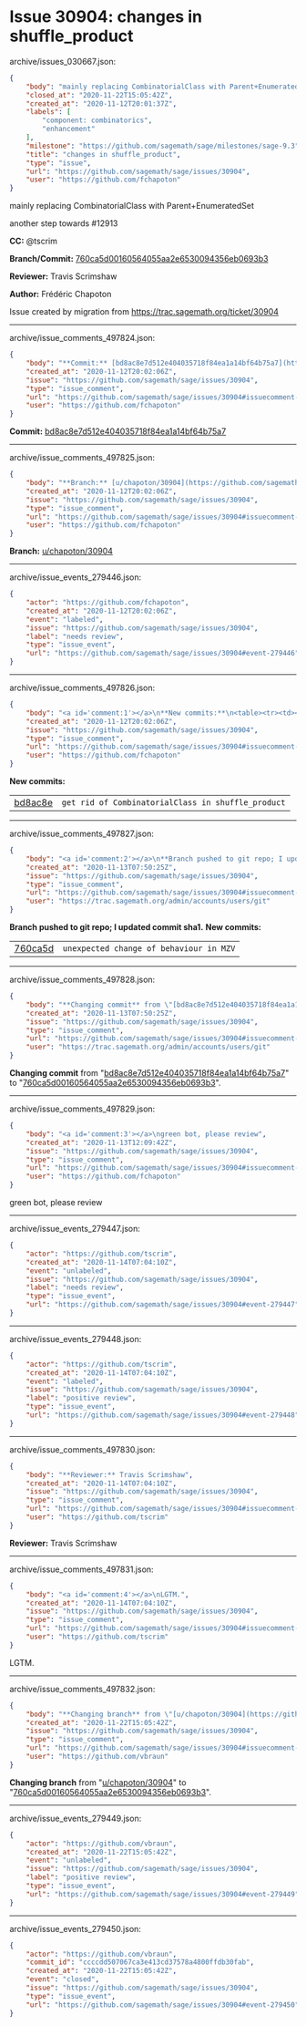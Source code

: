 # Issue 30904: changes in shuffle_product

archive/issues_030667.json:
```json
{
    "body": "mainly replacing CombinatorialClass with Parent+EnumeratedSet\n\nanother step towards #12913\n\n**CC:**  @tscrim\n\n**Branch/Commit:** [760ca5d00160564055aa2e6530094356eb0693b3](https://github.com/sagemath/sagetrac-mirror/commit/760ca5d00160564055aa2e6530094356eb0693b3)\n\n**Reviewer:** Travis Scrimshaw\n\n**Author:** Fr\u00e9d\u00e9ric Chapoton\n\nIssue created by migration from https://trac.sagemath.org/ticket/30904\n\n",
    "closed_at": "2020-11-22T15:05:42Z",
    "created_at": "2020-11-12T20:01:37Z",
    "labels": [
        "component: combinatorics",
        "enhancement"
    ],
    "milestone": "https://github.com/sagemath/sage/milestones/sage-9.3",
    "title": "changes in shuffle_product",
    "type": "issue",
    "url": "https://github.com/sagemath/sage/issues/30904",
    "user": "https://github.com/fchapoton"
}
```
mainly replacing CombinatorialClass with Parent+EnumeratedSet

another step towards #12913

**CC:**  @tscrim

**Branch/Commit:** [760ca5d00160564055aa2e6530094356eb0693b3](https://github.com/sagemath/sagetrac-mirror/commit/760ca5d00160564055aa2e6530094356eb0693b3)

**Reviewer:** Travis Scrimshaw

**Author:** Frédéric Chapoton

Issue created by migration from https://trac.sagemath.org/ticket/30904





---

archive/issue_comments_497824.json:
```json
{
    "body": "**Commit:** [bd8ac8e7d512e404035718f84ea1a14bf64b75a7](https://github.com/sagemath/sagetrac-mirror/commit/bd8ac8e7d512e404035718f84ea1a14bf64b75a7)",
    "created_at": "2020-11-12T20:02:06Z",
    "issue": "https://github.com/sagemath/sage/issues/30904",
    "type": "issue_comment",
    "url": "https://github.com/sagemath/sage/issues/30904#issuecomment-497824",
    "user": "https://github.com/fchapoton"
}
```

**Commit:** [bd8ac8e7d512e404035718f84ea1a14bf64b75a7](https://github.com/sagemath/sagetrac-mirror/commit/bd8ac8e7d512e404035718f84ea1a14bf64b75a7)



---

archive/issue_comments_497825.json:
```json
{
    "body": "**Branch:** [u/chapoton/30904](https://github.com/sagemath/sagetrac-mirror/tree/u/chapoton/30904)",
    "created_at": "2020-11-12T20:02:06Z",
    "issue": "https://github.com/sagemath/sage/issues/30904",
    "type": "issue_comment",
    "url": "https://github.com/sagemath/sage/issues/30904#issuecomment-497825",
    "user": "https://github.com/fchapoton"
}
```

**Branch:** [u/chapoton/30904](https://github.com/sagemath/sagetrac-mirror/tree/u/chapoton/30904)



---

archive/issue_events_279446.json:
```json
{
    "actor": "https://github.com/fchapoton",
    "created_at": "2020-11-12T20:02:06Z",
    "event": "labeled",
    "issue": "https://github.com/sagemath/sage/issues/30904",
    "label": "needs review",
    "type": "issue_event",
    "url": "https://github.com/sagemath/sage/issues/30904#event-279446"
}
```



---

archive/issue_comments_497826.json:
```json
{
    "body": "<a id='comment:1'></a>\n**New commits:**\n<table><tr><td><a href=\"https://github.com/sagemath/sagetrac-mirror/commit/bd8ac8e7d512e404035718f84ea1a14bf64b75a7\">bd8ac8e</a></td><td><code>get rid of CombinatorialClass in shuffle_product</code></td></tr></table>\n",
    "created_at": "2020-11-12T20:02:06Z",
    "issue": "https://github.com/sagemath/sage/issues/30904",
    "type": "issue_comment",
    "url": "https://github.com/sagemath/sage/issues/30904#issuecomment-497826",
    "user": "https://github.com/fchapoton"
}
```

<a id='comment:1'></a>
**New commits:**
<table><tr><td><a href="https://github.com/sagemath/sagetrac-mirror/commit/bd8ac8e7d512e404035718f84ea1a14bf64b75a7">bd8ac8e</a></td><td><code>get rid of CombinatorialClass in shuffle_product</code></td></tr></table>




---

archive/issue_comments_497827.json:
```json
{
    "body": "<a id='comment:2'></a>\n**Branch pushed to git repo; I updated commit sha1.** **New commits:**\n<table><tr><td><a href=\"https://github.com/sagemath/sagetrac-mirror/commit/760ca5d00160564055aa2e6530094356eb0693b3\">760ca5d</a></td><td><code>unexpected change of behaviour in MZV</code></td></tr></table>\n",
    "created_at": "2020-11-13T07:50:25Z",
    "issue": "https://github.com/sagemath/sage/issues/30904",
    "type": "issue_comment",
    "url": "https://github.com/sagemath/sage/issues/30904#issuecomment-497827",
    "user": "https://trac.sagemath.org/admin/accounts/users/git"
}
```

<a id='comment:2'></a>
**Branch pushed to git repo; I updated commit sha1.** **New commits:**
<table><tr><td><a href="https://github.com/sagemath/sagetrac-mirror/commit/760ca5d00160564055aa2e6530094356eb0693b3">760ca5d</a></td><td><code>unexpected change of behaviour in MZV</code></td></tr></table>




---

archive/issue_comments_497828.json:
```json
{
    "body": "**Changing commit** from \"[bd8ac8e7d512e404035718f84ea1a14bf64b75a7](https://github.com/sagemath/sagetrac-mirror/commit/bd8ac8e7d512e404035718f84ea1a14bf64b75a7)\" to \"[760ca5d00160564055aa2e6530094356eb0693b3](https://github.com/sagemath/sagetrac-mirror/commit/760ca5d00160564055aa2e6530094356eb0693b3)\".",
    "created_at": "2020-11-13T07:50:25Z",
    "issue": "https://github.com/sagemath/sage/issues/30904",
    "type": "issue_comment",
    "url": "https://github.com/sagemath/sage/issues/30904#issuecomment-497828",
    "user": "https://trac.sagemath.org/admin/accounts/users/git"
}
```

**Changing commit** from "[bd8ac8e7d512e404035718f84ea1a14bf64b75a7](https://github.com/sagemath/sagetrac-mirror/commit/bd8ac8e7d512e404035718f84ea1a14bf64b75a7)" to "[760ca5d00160564055aa2e6530094356eb0693b3](https://github.com/sagemath/sagetrac-mirror/commit/760ca5d00160564055aa2e6530094356eb0693b3)".



---

archive/issue_comments_497829.json:
```json
{
    "body": "<a id='comment:3'></a>\ngreen bot, please review",
    "created_at": "2020-11-13T12:09:42Z",
    "issue": "https://github.com/sagemath/sage/issues/30904",
    "type": "issue_comment",
    "url": "https://github.com/sagemath/sage/issues/30904#issuecomment-497829",
    "user": "https://github.com/fchapoton"
}
```

<a id='comment:3'></a>
green bot, please review



---

archive/issue_events_279447.json:
```json
{
    "actor": "https://github.com/tscrim",
    "created_at": "2020-11-14T07:04:10Z",
    "event": "unlabeled",
    "issue": "https://github.com/sagemath/sage/issues/30904",
    "label": "needs review",
    "type": "issue_event",
    "url": "https://github.com/sagemath/sage/issues/30904#event-279447"
}
```



---

archive/issue_events_279448.json:
```json
{
    "actor": "https://github.com/tscrim",
    "created_at": "2020-11-14T07:04:10Z",
    "event": "labeled",
    "issue": "https://github.com/sagemath/sage/issues/30904",
    "label": "positive review",
    "type": "issue_event",
    "url": "https://github.com/sagemath/sage/issues/30904#event-279448"
}
```



---

archive/issue_comments_497830.json:
```json
{
    "body": "**Reviewer:** Travis Scrimshaw",
    "created_at": "2020-11-14T07:04:10Z",
    "issue": "https://github.com/sagemath/sage/issues/30904",
    "type": "issue_comment",
    "url": "https://github.com/sagemath/sage/issues/30904#issuecomment-497830",
    "user": "https://github.com/tscrim"
}
```

**Reviewer:** Travis Scrimshaw



---

archive/issue_comments_497831.json:
```json
{
    "body": "<a id='comment:4'></a>\nLGTM.",
    "created_at": "2020-11-14T07:04:10Z",
    "issue": "https://github.com/sagemath/sage/issues/30904",
    "type": "issue_comment",
    "url": "https://github.com/sagemath/sage/issues/30904#issuecomment-497831",
    "user": "https://github.com/tscrim"
}
```

<a id='comment:4'></a>
LGTM.



---

archive/issue_comments_497832.json:
```json
{
    "body": "**Changing branch** from \"[u/chapoton/30904](https://github.com/sagemath/sagetrac-mirror/tree/u/chapoton/30904)\" to \"[760ca5d00160564055aa2e6530094356eb0693b3](https://github.com/sagemath/sagetrac-mirror/commit/760ca5d00160564055aa2e6530094356eb0693b3)\".",
    "created_at": "2020-11-22T15:05:42Z",
    "issue": "https://github.com/sagemath/sage/issues/30904",
    "type": "issue_comment",
    "url": "https://github.com/sagemath/sage/issues/30904#issuecomment-497832",
    "user": "https://github.com/vbraun"
}
```

**Changing branch** from "[u/chapoton/30904](https://github.com/sagemath/sagetrac-mirror/tree/u/chapoton/30904)" to "[760ca5d00160564055aa2e6530094356eb0693b3](https://github.com/sagemath/sagetrac-mirror/commit/760ca5d00160564055aa2e6530094356eb0693b3)".



---

archive/issue_events_279449.json:
```json
{
    "actor": "https://github.com/vbraun",
    "created_at": "2020-11-22T15:05:42Z",
    "event": "unlabeled",
    "issue": "https://github.com/sagemath/sage/issues/30904",
    "label": "positive review",
    "type": "issue_event",
    "url": "https://github.com/sagemath/sage/issues/30904#event-279449"
}
```



---

archive/issue_events_279450.json:
```json
{
    "actor": "https://github.com/vbraun",
    "commit_id": "ccccdd507067ca3e413cd37578a4800ffdb30fab",
    "created_at": "2020-11-22T15:05:42Z",
    "event": "closed",
    "issue": "https://github.com/sagemath/sage/issues/30904",
    "type": "issue_event",
    "url": "https://github.com/sagemath/sage/issues/30904#event-279450"
}
```

